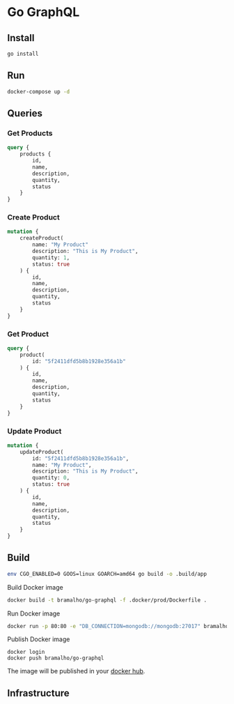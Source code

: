 # Go GraphQL

## Install

```bash
go install
```

## Run

```bash
docker-compose up -d
```

## Queries

### Get Products

```graphql
query {
    products {
        id,
        name,
        description,
        quantity,
        status
    }
}
```

### Create Product

```graphql
mutation {
    createProduct(
        name: "My Product"
        description: "This is My Product",
        quantity: 1,
        status: true
    ) {
        id,
        name,
        description,
        quantity,
        status
    }
}
```

### Get Product

```graphql
query {
    product(
        id: "5f2411dfd5b8b1928e356a1b"
    ) {
        id,
        name,
        description,
        quantity,
        status
    }
}
```

### Update Product

```graphql
mutation {
    updateProduct(
      	id: "5f2411dfd5b8b1928e356a1b",
        name: "My Product",
        description: "This is My Product",
        quantity: 0,
        status: true
    ) {
        id,
        name,
        description,
        quantity,
        status
    }
}
```

## Build

```bash
env CGO_ENABLED=0 GOOS=linux GOARCH=amd64 go build -o .build/app
```

Build Docker image

```bash
docker build -t bramalho/go-graphql -f .docker/prod/Dockerfile .
```

Run Docker image

```bash
docker run -p 80:80 -e "DB_CONNECTION=mongodb://mongodb:27017" bramalho/go-graphql
```

Publish Docker image

```basg
docker login
docker push bramalho/go-graphql
```

The image will be published in your [docker hub](https://hub.docker.com/r/bramalho/go-graphql).

## Infrastructure
